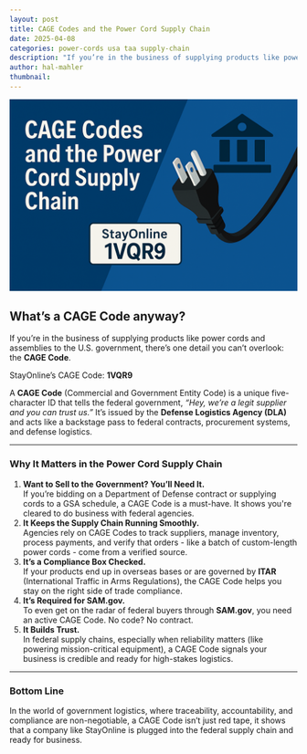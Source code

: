 ```yaml
---
layout: post
title: CAGE Codes and the Power Cord Supply Chain
date: 2025-04-08
categories: power-cords usa taa supply-chain
description: "If you’re in the business of supplying products like power cords and assemblies to the U.S. government, there’s one detail you can’t overlook: the CAGE Code."
author: hal-mahler
thumbnail:
---
```

![Graphic showing the text CAGE Codes and the power cord supply chain](/assets/images/posts/cage-code-header.png "Cage Codes")

## **What’s a CAGE Code anyway?**

If you’re in the business of supplying products like power cords and assemblies to the U.S. government, there’s one detail you can’t overlook: the **CAGE Code**.

StayOnline’s CAGE Code: **1VQR9**

A **CAGE Code** (Commercial and Government Entity Code) is a unique five-character ID that tells the federal government, _“Hey, we’re a legit supplier and you can trust us.”_ It’s issued by the **Defense Logistics Agency (DLA)** and acts like a backstage pass to federal contracts, procurement systems, and defense logistics.

---

### **Why It Matters in the Power Cord Supply Chain**

1. **Want to Sell to the Government? You’ll Need It.**  
    If you’re bidding on a Department of Defense contract or supplying cords to a GSA schedule, a CAGE Code is a must-have. It shows you're cleared to do business with federal agencies.
2. **It Keeps the Supply Chain Running Smoothly.**  
    Agencies rely on CAGE Codes to track suppliers, manage inventory, process payments, and verify that orders - like a batch of custom-length power cords - come from a verified source.
3. **It’s a Compliance Box Checked.**  
    If your products end up in overseas bases or are governed by **ITAR** (International Traffic in Arms Regulations), the CAGE Code helps you stay on the right side of trade compliance.
4. **It’s Required for SAM.gov.**  
    To even get on the radar of federal buyers through **SAM.gov**, you need an active CAGE Code. No code? No contract.
5. **It Builds Trust.**  
    In federal supply chains, especially when reliability matters (like powering mission-critical equipment), a CAGE Code signals your business is credible and ready for high-stakes logistics.

---

### **Bottom Line**

In the world of government logistics, where traceability, accountability, and compliance are non-negotiable, a CAGE Code isn’t just red tape, it shows that a company like StayOnline is plugged into the federal supply chain and ready for business.